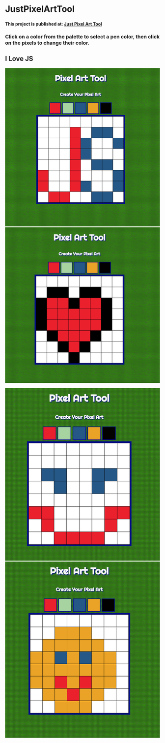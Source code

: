 # JustPixelArtTool



### 


#### This project is published at: [Just Pixel Art Tool](https://irinaserova.github.io/JustPixelArtTool/)

### Click on a color from the palette to select a pen color, then click on the pixels to change their color.

## I Love JS
![Screenshot 1](https://github.com/IrinaSerova/JustPixelArtTool/blob/master/images/screenshot1.png)
![Screenshot 2](https://github.com/IrinaSerova/JustPixelArtTool/blob/master/images/screenshot2.png)

![Screenshot 3](https://github.com/IrinaSerova/JustPixelArtTool/blob/master/images/screenshot3.png)
![Screenshot 4](https://github.com/IrinaSerova/JustPixelArtTool/blob/master/images/screenshot4.png)


